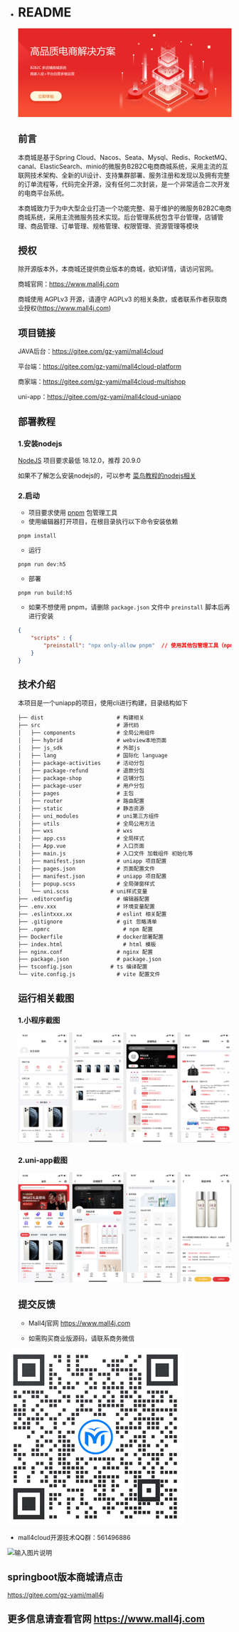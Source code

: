 - # README

  ![image-20210705143529597](doc/img/readme/image-20210705143529597.png)

  ## 前言

  本商城是基于Spring Cloud、Nacos、Seata、Mysql、Redis、RocketMQ、canal、ElasticSearch、minio的微服务B2B2C电商商城系统，采用主流的互联网技术架构、全新的UI设计、支持集群部署、服务注册和发现以及拥有完整的订单流程等，代码完全开源，没有任何二次封装，是一个非常适合二次开发的电商平台系统。

  本商城致力于为中大型企业打造一个功能完整、易于维护的微服务B2B2C电商商城系统，采用主流微服务技术实现。后台管理系统包含平台管理，店铺管理、商品管理、订单管理、规格管理、权限管理、资源管理等模块

  

  ## 授权

  除开源版本外，本商城还提供商业版本的商城，欲知详情，请访问官网。

  商城官网：https://www.mall4j.com

  商城使用 AGPLv3 开源，请遵守 AGPLv3 的相关条款，或者联系作者获取商业授权(https://www.mall4j.com)

  

  ## 项目链接

  JAVA后台：https://gitee.com/gz-yami/mall4cloud

  平台端：https://gitee.com/gz-yami/mall4cloud-platform

  商家端：https://gitee.com/gz-yami/mall4cloud-multishop

  uni-app：https://gitee.com/gz-yami/mall4cloud-uniapp

  ## 部署教程

  ### 1.安装nodejs

  [NodeJS](https://nodejs.org/) 项目要求最低 18.12.0，推荐 20.9.0

  如果不了解怎么安装nodejs的，可以参考 [菜鸟教程的nodejs相关](https://www.runoob.com/nodejs/nodejs-install-setup.html)

  ### 2.启动

  - 项目要求使用 [pnpm](https://www.pnpm.cn/) 包管理工具
  - 使用编辑器打开项目，在根目录执行以下命令安装依赖

  ```
  pnpm install
  ```

  - 运行

  ```
  pnpm run dev:h5
  ```

  - 部署

  ```
  pnpm run build:h5
  ```

  - 如果不想使用 pnpm，请删除 `package.json` 文件中 `preinstall` 脚本后再进行安装

  ```json
  {
      "scripts" : {
          "preinstall": "npx only-allow pnpm"  // 使用其他包管理工具（npm、yarn、cnpm等）请删除此命令
      }
  }
  ```

  ## 技术介绍

  

  本项目是一个uniapp的项目，使用cli进行构建，目录结构如下

  

  ```
  ├── dist                       # 构建相关
  ├── src                        # 源代码
  │   ├── components             # 全局公用组件
  │   ├── hybrid                 # webview本地页面
  │   ├── js_sdk                 # 外部js
  │   ├── lang                   # 国际化 language
  │   ├── package-activities     # 活动分包
  │   ├── package-refund         # 退款分包
  │   ├── package-shop           # 店铺分包
  │   ├── package-user           # 用户分包
  │   ├── pages                  # 主包
  │   ├── router                 # 路由配置
  │   ├── static                 # 静态资源
  │   ├── uni_modules            # uni第三方组件
  │   ├── utils                  # 全局公用方法
  │   ├── wxs                    # wxs
  │   ├── app.css                # 全局样式
  │   ├── App.vue                # 入口页面
  │   ├── main.js                # 入口文件 加载组件 初始化等
  │   ├── manifest.json          # uniapp 项目配置
  │   ├── pages.json             # 页面配置文件
  │   ├── manifest.json          # uniapp 项目配置
  │   ├── popup.scss             # 全局弹窗样式
  │   └── uni.scss         	   # uni样式变量
  ├── .editorconfig              # 编辑器配置
  ├── .env.xxx                   # 环境变量配置
  ├── .eslintxxx.xx              # eslint 相关配置
  ├── .gitignore                 # git 忽略清单
  ├── .npmrc                 	   # npm 配置
  ├── Dockerfile                 # docker部署配置
  ├── index.html             	   # html 模板
  ├── nginx.conf                 # nginx 配置
  ├── package.json               # package.json
  ├── tsconfig.json			   # ts 编译配置
  └── vite.config.js             # vite 配置文件
  ```


  ## 运行相关截图

  ### 1.小程序截图

  ![小程序](doc/img/readme/小程序.png)

  ### 2.uni-app截图

  ![uniapp](doc/img/readme/uniapp.png)

  ## 提交反馈

  - Mall4j官网 https://www.mall4j.com

  - 如需购买商业版源码，请联系商务微信

![输入图片说明](doc/img/readme/%E5%95%86%E5%8A%A1%E4%BA%8C%E7%BB%B4%E7%A0%81.png)


  - mall4cloud开源技术QQ群：561496886

  ![输入图片说明](https://images.gitee.com/uploads/images/2021/1119/134157_dd977d46_5094767.png "微信图片_20211119134107.png")

  ## springboot版本商城请点击

  https://gitee.com/gz-yami/mall4j


  ## 更多信息请查看官网 <https://www.mall4j.com>
